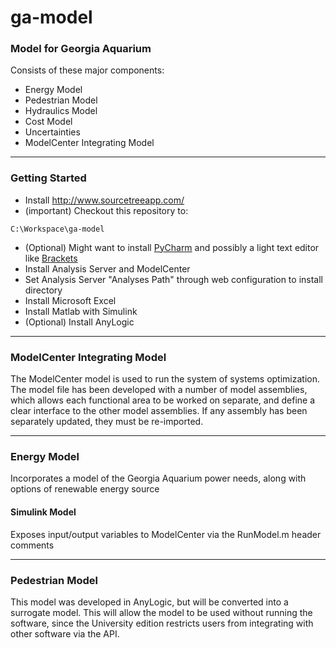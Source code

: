 ga-model
===========

### Model for Georgia Aquarium

Consists of these major components:

* Energy Model
* Pedestrian Model
* Hydraulics Model
* Cost Model
* Uncertainties
* ModelCenter Integrating Model

---
### Getting Started
* Install http://www.sourcetreeapp.com/
* (important) Checkout this repository to:
```
C:\Workspace\ga-model
```

* (Optional) Might want to install [PyCharm](http://www.jetbrains.com/pycharm/download/) and possibly a light text editor like [Brackets](http://brackets.io/)
* Install Analysis Server and ModelCenter
* Set Analysis Server "Analyses Path" through web configuration to install directory
* Install Microsoft Excel
* Install Matlab with Simulink
* (Optional) Install AnyLogic

---
### ModelCenter Integrating Model
The ModelCenter model is used to run the system of systems optimization. The model file has been developed with a number of model assemblies, which allows each functional area to be worked on separate, and define a clear interface to the other model assemblies. If any assembly has been separately updated, they must be re-imported.


---
### Energy Model
Incorporates a model of the Georgia Aquarium power needs, along with options of renewable energy source

#### Simulink Model
Exposes input/output variables to ModelCenter via the RunModel.m header comments

---
### Pedestrian Model
This model was developed in AnyLogic, but will be converted into a surrogate model. This will allow the model to be used without running the software, since the University edition restricts users from integrating with other software via the API.

